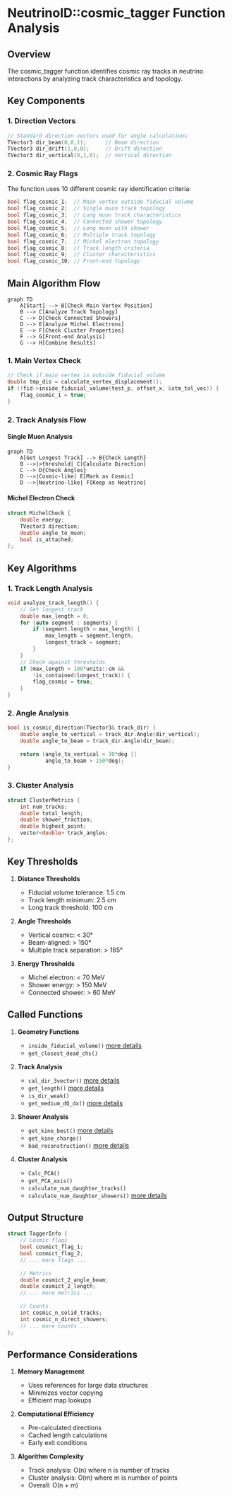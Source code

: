 # NeutrinoID::cosmic_tagger Function Analysis

## Overview
The cosmic_tagger function identifies cosmic ray tracks in neutrino interactions by analyzing track characteristics and topology.

## Key Components

### 1. Direction Vectors
```cpp
// Standard direction vectors used for angle calculations
TVector3 dir_beam(0,0,1);      // Beam direction
TVector3 dir_drift(1,0,0);     // Drift direction
TVector3 dir_vertical(0,1,0);  // Vertical direction
```

### 2. Cosmic Ray Flags
The function uses 10 different cosmic ray identification criteria:
```cpp
bool flag_cosmic_1;  // Main vertex outside fiducial volume
bool flag_cosmic_2;  // Single muon track topology
bool flag_cosmic_3;  // Long muon track characteristics
bool flag_cosmic_4;  // Connected shower topology
bool flag_cosmic_5;  // Long muon with shower
bool flag_cosmic_6;  // Multiple track topology
bool flag_cosmic_7;  // Michel electron topology
bool flag_cosmic_8;  // Track length criteria
bool flag_cosmic_9;  // Cluster characteristics
bool flag_cosmic_10; // Front-end topology
```

## Main Algorithm Flow

```mermaid
graph TD
    A[Start] --> B[Check Main Vertex Position]
    B --> C[Analyze Track Topology]
    C --> D[Check Connected Showers]
    D --> E[Analyze Michel Electrons]
    E --> F[Check Cluster Properties]
    F --> G[Front-end Analysis]
    G --> H[Combine Results]
```

### 1. Main Vertex Check
```cpp
// Check if main vertex is outside fiducial volume
double tmp_dis = calculate_vertex_displacement();
if (!fid->inside_fiducial_volume(test_p, offset_x, &stm_tol_vec)) {
    flag_cosmic_1 = true;
}
```

### 2. Track Analysis Flow

#### Single Muon Analysis
```mermaid
graph TD
    A[Get Longest Track] --> B{Check Length}
    B -->|>threshold| C[Calculate Direction]
    C --> D{Check Angles}
    D -->|Cosmic-like| E[Mark as Cosmic]
    D -->|Neutrino-like| F[Keep as Neutrino]
```

#### Michel Electron Check
```cpp
struct MichelCheck {
    double energy;
    TVector3 direction;
    double angle_to_muon;
    bool is_attached;
};
```

## Key Algorithms

### 1. Track Length Analysis
```cpp
void analyze_track_length() {
    // Get longest track
    double max_length = 0;
    for (auto segment : segments) {
        if (segment.length > max_length) {
            max_length = segment.length;
            longest_track = segment;
        }
    }
    // Check against thresholds
    if (max_length > 100*units::cm && 
        !is_contained(longest_track)) {
        flag_cosmic = true;
    }
}
```

### 2. Angle Analysis
```cpp
bool is_cosmic_direction(TVector3& track_dir) {
    double angle_to_vertical = track_dir.Angle(dir_vertical);
    double angle_to_beam = track_dir.Angle(dir_beam);
    
    return (angle_to_vertical < 30*deg || 
            angle_to_beam > 150*deg);
}
```

### 3. Cluster Analysis
```cpp
struct ClusterMetrics {
    int num_tracks;
    double total_length;
    double shower_fraction;
    double highest_point;
    vector<double> track_angles;
};
```

## Key Thresholds

1. **Distance Thresholds**
   - Fiducial volume tolerance: 1.5 cm
   - Track length minimum: 2.5 cm
   - Long track threshold: 100 cm

2. **Angle Thresholds**
   - Vertical cosmic: < 30°
   - Beam-aligned: > 150°
   - Multiple track separation: > 165°

3. **Energy Thresholds**
   - Michel electron: < 70 MeV
   - Shower energy: > 150 MeV
   - Connected shower: > 60 MeV

## Called Functions

1. **Geometry Functions**
   - `inside_fiducial_volume()` [more details](../ToyFiducial/inside_fiducial_volume.md)
   - `get_closest_dead_chs()`

2. **Track Analysis**
   - `cal_dir_3vector()` [more details](../pattern_recognition/protosegment_kinematics.md)
   - `get_length()` [more details](../pattern_recognition/protosegment_get_length.md)
   - `is_dir_weak()`
   - `get_medium_dQ_dx()` [more details](../pattern_recognition/protosegment_get_dQ_dx.md)

3. **Shower Analysis**
   - `get_kine_best()` [more details](../pattern_recognition/wcshower_kinematics.md)
   - `get_kine_charge()`
   - `bad_reconstruction()` [more details](./bad_reconstruction.md)

4. **Cluster Analysis**
   - `Calc_PCA()`
   - `get_PCA_axis()`
   - `calculate_num_daughter_tracks()` 
   - `calculate_num_daughter_showers()` [more details](../NeutrinoID_shower/calculate_num_daughter_showers.md)

## Output Structure

```cpp
struct TaggerInfo {
    // Cosmic flags
    bool cosmict_flag_1;
    bool cosmict_flag_2;
    // ... more flags ...
    
    // Metrics
    double cosmict_2_angle_beam;
    double cosmict_2_length;
    // ... more metrics ...
    
    // Counts
    int cosmic_n_solid_tracks;
    int cosmic_n_direct_showers;
    // ... more counts ...
};
```

## Performance Considerations

1. **Memory Management**
   - Uses references for large data structures
   - Minimizes vector copying
   - Efficient map lookups

2. **Computational Efficiency**
   - Pre-calculated directions
   - Cached length calculations
   - Early exit conditions

3. **Algorithm Complexity**
   - Track analysis: O(n) where n is number of tracks
   - Cluster analysis: O(m) where m is number of points
   - Overall: O(n + m)
